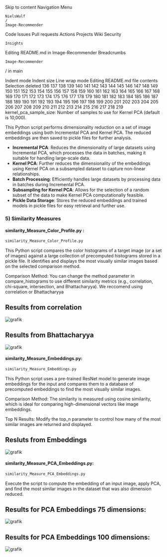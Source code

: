 
Skip to content
Navigation Menu

    NielsWulf
    /
    Image-Recommender

Code
Issues
Pull requests
Actions
Projects
Wiki
Security

    Insights

Editing README.md in Image-Recommender
Breadcrumbs

    Image-Recommender

/
in
main

Indent mode
Indent size
Line wrap mode
Editing README.md file contents
Selection deleted
136
137
138
139
140
141
142
143
144
145
146
147
148
149
150
151
152
153
154
155
156
157
158
159
160
161
162
163
164
165
166
167
168
169
170
171
172
173
174
175
176
177
178
179
180
181
182
183
184
185
186
187
188
189
190
191
192
193
194
195
196
197
198
199
200
201
202
203
204
205
206
207
208
209
210
211
212
213
214
215
216
217
218
219
    kernel_pca_sample_size: Number of samples to use for Kernel PCA (default is 10,000).

This Python script performs dimensionality reduction on a set of image embeddings using both Incremental PCA and Kernel PCA. The reduced embeddings are then saved to pickle files for further analysis.

- **Incremental PCA**: Reduces the dimensionality of large datasets using Incremental PCA, which processes the data in batches, making it suitable for handling large-scale data.
- **Kernel PCA**: Further reduces the dimensionality of the embeddings using Kernel PCA on a subsampled dataset to capture non-linear relationships.
- **Batch Processing**: Efficiently handles large datasets by processing data in batches during Incremental PCA.
- **Subsampling for Kernel PCA**: Allows for the selection of a random subset of the data to make Kernel PCA computationally feasible.
- **Pickle Data Storage**: Stores the reduced embeddings and trained models in pickle files for easy retrieval and further use.


### 5) Similarity Measures

#### similarity_Measure_Color_Profile.py : 

```bash
similarity_Measure_Color_Profile.py
```

This Python script compares the color histograms of a target image (or a set of images) against a large collection of precomputed histograms stored in a pickle file. It identifies and displays the most visually similar images based on the selected comparison method.


Comparison Method: You can change the method parameter in compare_histograms to use different similarity metrics (e.g., correlation, chi-square, intersection, and Bhattacharyya).
We reccomend using correlation or Bhattacharyya



## Results from correlation


![grafik](https://github.com/user-attachments/assets/0cc2ae16-7ac9-4118-9721-e9d25cb55605)


## Results from Bhattacharyya


![grafik](https://github.com/user-attachments/assets/82a0aa8d-473e-4076-abdc-29c17ca8c8d4)


#### similarity_Measure_Embeddings.py: 

```bash
similarity_Measure_Embeddings.py
```

This Python script uses a pre-trained ResNet model to generate image embeddings for the input and compares them to a database of precomputed embeddings to find the most visually similar images. 

Comparison Method: The similarity is measured using cosine similarity, which is ideal for comparing high-dimensional vectors like image embeddings.

Top N Results: Modify the top_n parameter to control how many of the most similar images are returned and displayed.

## Resluts from Embeddings

![grafik](https://github.com/user-attachments/assets/0ab82704-fb16-4b74-866b-ff1e8d5c8f0c)





#### similarity_Measure_PCA_Embeddings.py:

```bash
similarity_Measure_PCA_Embeddings.py
```

Execute the script to compute the embedding of an input image, apply PCA, and find the most similar images in the dataset that was also dimension reduced.




## Results for PCA Embeddings 75 dimensions: 


![grafik](https://github.com/user-attachments/assets/713ba37a-a117-484f-a0a8-a8086236dc9d)



## Results for PCA Embeddings 100 dimensions: 

![grafik](https://github.com/user-attachments/assets/44d216ea-9efb-41ee-a68f-1d1a3ecca1b9)


